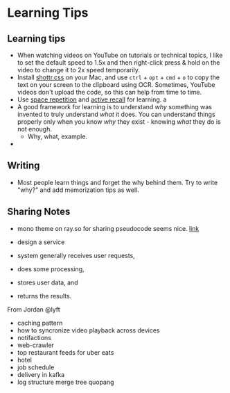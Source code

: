 # Learning Tips

## Learning tips

- When watching videos on YouTube on tutorials or technical topics, I like to set the default speed to 1.5x and then right-click press & hold on the video to change it to 2x speed temporarily.
- Install [shottr.css](https://shottr.cc/) on your Mac, and use `ctrl` + `opt` + `cmd` + `o` to copy the text on your screen to the clipboard using OCR. Sometimes, YouTube videos don't upload the code, so this can help from time to time.
- Use [space repetition](https://www.freecodecamp.org/news/use-spaced-repetition-with-anki-to-learn-to-code-faster-7c334d448c3c/) and [active recall](https://www.coursera.org/learn/learning-how-to-learn?action=enroll) for learning. a
- A good framework for learning is to understand _why_ something was invented to truly understand _what_ it does. You can understand things properly only when you know _why_ they exist - knowing _what_ they do is not enough.
	- Why, what, example.
- 

## Writing
- Most people learn things and forget the why behind them. Try to write "why?" and add memorization tips as well.


## Sharing Notes
- mono theme on ray.so for sharing pseudocode seems nice. [link](https://ray.so/#code=aW1wb3J0IHsgU3VzcGVuc2UgfSBmcm9tICJyZWFjdCI7CmltcG9ydCBwcmlzbWEgZnJvbSAiQC9saWIvcHJpc21hIjsKaW1wb3J0IHsgcmVkaXJlY3QgfSBmcm9tICJuZXh0L25hdmlnYXRpb24iOwoKZXhwb3J0IGRlZmF1bHQgZnVuY3Rpb24gSW52aXRlc1BhZ2UoeyBwYXJhbXMgfSkgewogIHJldHVybiAoCiAgICAgIDxTdXNwZW5zZQogICAgICAgIGZhbGxiYWNrPXsKICAgICAgICAgIDxMb2FkaW5nU3Bpbm5lciAvPgogICAgICAgIH0KICAgICAgPgogICAgICAgIDxWZXJpZnlJbnZpdGUgY29kZT17cGFyYW1zLmNvZGV9IC8-CiAgICAgIDwvU3VzcGVuc2U-CiAgKTsKfQoKYXN5bmMgZnVuY3Rpb24gVmVyaWZ5SW52aXRlKHsgY29kZSB9KSB7CiAgY29uc3QgdmFsaWRDb2RlID0gYXdhaXQgcHJpc21hLnByb2plY3QuZmluZFVuaXF1ZSh7CiAgICB3aGVyZTogewogICAgICBpbnZpdGVDb2RlOiBjb2RlCiAgICB9CiAgfQogIAogIGlmICghdmFsaWRDb2RlKSB7CiAgICB0aHJvdyBFcnJvcigpCiAgfQogIAogIHJlZGlyZWN0KGAvJHtwcm9qZWN0LnNsdWd9YCkKfQ&title=app%2Finvites%2F%5Bcode%5D%2Fpage.tsx&width=920&language=typescript&theme=mono)


- design a service

- system generally receives user requests, 
- does some processing, 
- stores user data, and 
- returns the results.


From Jordan @lyft
- caching pattern
- how to syncronize video playback across devices
- notifactions
- web-crawler
- top restaurant feeds for uber eats
- hotel
- job schedule
- delivery in kafka
- log structure merge tree
quopang
